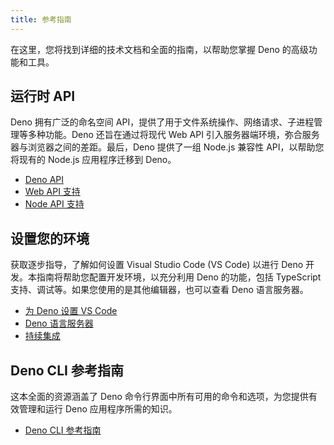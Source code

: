 ```yaml
---
title: 参考指南
---
```


在这里，您将找到详细的技术文档和全面的指南，以帮助您掌握 Deno 的高级功能和工具。

## 运行时 API

Deno 拥有广泛的命名空间 API，提供了用于文件系统操作、网络请求、子进程管理等多种功能。Deno 还旨在通过将现代 Web API 引入服务器端环境，弥合服务器与浏览器之间的差距。最后，Deno 提供了一组 Node.js 兼容性 API，以帮助您将现有的 Node.js 应用程序迁移到 Deno。

- [Deno API](/runtime/reference/deno_namespace_apis/)
- [Web API 支持](/runtime/reference/web_platform_apis/)
- [Node API 支持](/api/node/)

## 设置您的环境

获取逐步指导，了解如何设置 Visual Studio Code (VS Code) 以进行 Deno 开发。本指南将帮助您配置开发环境，以充分利用 Deno 的功能，包括 TypeScript 支持、调试等。如果您使用的是其他编辑器，也可以查看 Deno 语言服务器。

- [为 Deno 设置 VS Code](/runtime/reference/vscode/)
- [Deno 语言服务器](/runtime/reference/cli/lsp_integration/)
- [持续集成](/runtime/reference/continuous_integration/)

## Deno CLI 参考指南

这本全面的资源涵盖了 Deno 命令行界面中所有可用的命令和选项，为您提供有效管理和运行 Deno 应用程序所需的知识。

- [Deno CLI 参考指南](/runtime/reference/cli/)
